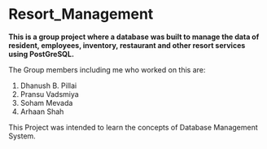 # Resort_Management

**This is a group project where a database was built to manage the data of resident, employees, inventory, restaurant and other resort services using PostGreSQL.**

The Group members including me who worked on this are:
1. Dhanush B. Pillai
2. Pransu Vadsmiya
3. Soham Mevada
4. Arhaan Shah 

This Project was intended to learn the concepts of Database Management System.
